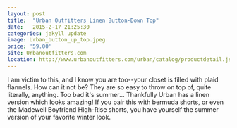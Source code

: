 ```yaml
---
layout: post
title:  "Urban Outfitters Linen Button-Down Top"
date:   2015-2-17 21:25:30
categories: jekyll update
image: Urban_button_up_top.jpeg
price: '59.00'
site: Urbanoutfitters.com
location: http://www.urbanoutfitters.com/urban/catalog/productdetail.jsp?id=34747287&parentid=W_NEWARRIVALS_CLOTHING#/
---
```

I am victim to this, and I know you are too--your closet is filled with plaid flannels. How can it not be? They are so easy to throw on top of, quite literally, anything. Too bad it's summer... Thankfully Urban has a linen version which looks amazing! If you pair this with bermuda shorts, or even the Madewell Boyfriend High-Rise shorts, you have yourself the summer version of your favorite winter look. 
